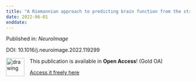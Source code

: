 ```yaml
---
title: "A Riemannian approach to predicting brain function from the structural connectome."
date: 2022-06-01
enddate:
---
```


Published in: *NeuroImage*

DOI: 10.1016/j.neuroimage.2022.119299

<img src="https://upload.wikimedia.org/wikipedia/commons/thumb/7/77/Open_Access_logo_PLoS_transparent.svg/800px-Open_Access_logo_PLoS_transparent.svg.png" alt="drawing" width="50" align="left"/> &nbsp;&nbsp;&nbsp;This publication is available in **Open Access**! (Gold OA)

&nbsp;&nbsp;&nbsp;[Access it freely here](https://doi.org/10.1016/j.neuroimage.2022.119299
)


